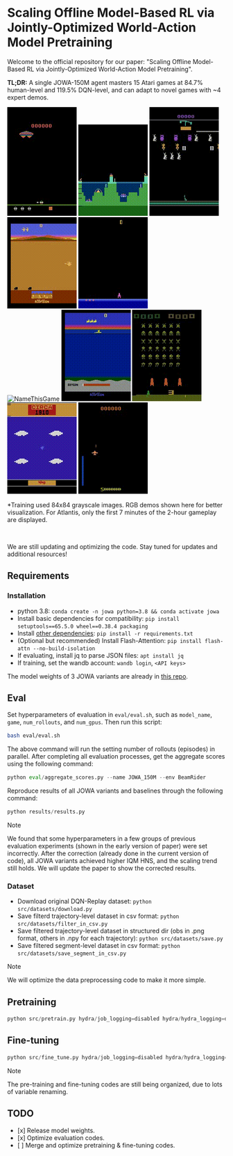 # Scaling Offline Model-Based RL via Jointly-Optimized World-Action Model Pretraining

Welcome to the official repository for our paper: "Scaling Offline Model-Based RL via Jointly-Optimized World-Action Model Pretraining".

**TL;DR:** A single JOWA-150M agent masters 15 Atari games at 84.7% human-level and 119.5% DQN-level, and can adapt to novel games with ~4 expert demos.

<div class="gallery">
    <div class="row">
      <img src="https://raw.githubusercontent.com/CJReinforce/JOWA_agents/refs/heads/master/static/images/Assault.gif" alt="Assault">
      <img src="https://raw.githubusercontent.com/CJReinforce/JOWA_agents/refs/heads/master/static/images/Atlantis.gif" alt="Atlantis">
      <img src="https://raw.githubusercontent.com/CJReinforce/JOWA_agents/refs/heads/master/static/images/Carnival.gif" alt="Carnival">
      <img src="https://raw.githubusercontent.com/CJReinforce/JOWA_agents/refs/heads/master/static/images/ChopperCommand.gif" alt="ChopperCommand">
      <img src="https://raw.githubusercontent.com/CJReinforce/JOWA_agents/refs/heads/master/static/images/DemonAttack.gif" alt="DemonAttack">
    </div>
    <div class="row">
      <img src="https://raw.githubusercontent.com/CJReinforce/JOWA_agents/refs/heads/master/static/images/NameThisGame.gif" alt="NameThisGame">
      <img src="https://raw.githubusercontent.com/CJReinforce/JOWA_agents/refs/heads/master/static/images/Seaquest.gif" alt="Seaquest">
      <img src="https://raw.githubusercontent.com/CJReinforce/JOWA_agents/refs/heads/master/static/images/SpaceInvaders.gif" alt="SpaceInvaders">
      <img src="https://raw.githubusercontent.com/CJReinforce/JOWA_agents/refs/heads/master/static/images/TimePilot.gif" alt="TimePilot">
      <img src="https://raw.githubusercontent.com/CJReinforce/JOWA_agents/refs/heads/master/static/images/Zaxxon.gif" alt="Zaxxon">
    </div>
    <p class="note">
      *Training used 84x84 grayscale images. RGB demos shown here for better visualization. 
      For Atlantis, only the first 7 minutes of the 2-hour gameplay are displayed.
    </p><br>
  </div>
  
We are still updating and optimizing the code. Stay tuned for updates and additional resources!

## Requirements
### Installation

- python 3.8: `conda create -n jowa python=3.8 && conda activate jowa`
- Install basic dependencies for compatibility: `pip install setuptools==65.5.0 wheel==0.38.4 packaging`
- Install [other dependencies](requirements.txt): `pip install -r requirements.txt`
- (Optional but recommended) Install Flash-Attention: `pip install flash-attn --no-build-isolation`
- If evaluating, install jq to parse JSON files: `apt install jq`
- If training, set the wandb account: `wandb login`, `<API keys>`

The model weights of 3 JOWA variants are already in [this repo](checkpoints/JOWA).

## Eval

Set hyperparameters of evaluation in `eval/eval.sh`, such as `model_name`, `game`, `num_rollouts`, and `num_gpus`. Then run this script:

```bash
bash eval/eval.sh
```

The above command will run the setting number of rollouts (episodes) in parallel. After completing all evaluation processes, get the aggregate scores using the following command:

```python
python eval/aggregate_scores.py --name JOWA_150M --env BeamRider
```

Reproduce results of all JOWA variants and baselines through the following command:

```python
python results/results.py
```

> [!NOTE]
> We found that some hyperparameters in a few groups of previous evaluation experiments (shown in the early version of paper) were set incorrectly. After the correction (already done in the current version of code), all JOWA variants achieved higher IQM HNS, and the scaling trend still holds. We will update the paper to show the corrected results.

### Dataset

- Download original DQN-Replay dataset: `python src/datasets/download.py`
- Save filterd trajectory-level dataset in csv format: `python src/datasets/filter_in_csv.py`
- Save filtered trajectory-level dataset in structured dir (obs in .png format, others in .npy for each trajectory): `python src/datasets/save.py`
- Save filtered segment-level dataset in csv format: `python src/datasets/save_segment_in_csv.py`

> [!NOTE]
> We will optimize the data preprocessing code to make it more simple.

## Pretraining

```python
python src/pretrain.py hydra/job_logging=disabled hydra/hydra_logging=disabled
```

## Fine-tuning

```python
python src/fine_tune.py hydra/job_logging=disabled hydra/hydra_logging=disabled
```

> [!NOTE]
> The pre-training and fine-tuning codes are still being organized, due to lots of variable renaming.

## TODO

- \[x\] Release model weights.
- \[x\] Optimize evaluation codes.
- \[ \] Merge and optimize pretraining & fine-tuning codes.
